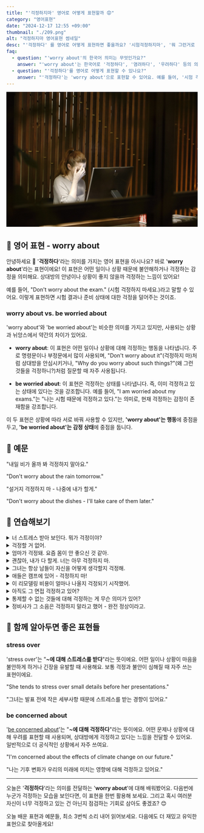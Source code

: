 ```yaml
---
title: "'걱정하지마' 영어로 어떻게 표현할까 😟"
category: "영어표현"
date: "2024-12-17 12:55 +09:00"
thumbnail: "./209.png"
alt: "걱정하지마 영어표현 썸네일"
desc: "'걱정하다' 를 영어로 어떻게 표현하면 좋을까요? '시험걱정하지마', '뭐 그런거로 걱정해?' 등을 영어로 표현하는 법을 배워봅시다. 다양한 예문을 통해서 연습하고 본인의 표현으로 만들어 보세요."
faq:
  - question: "'worry about'의 한국어 의미는 무엇인가요?"
    answer: "'worry about'는 한국어로 '걱정하다', '염려하다', '우려하다' 등의 의미로 해석될 수 있어요."
  - question: "'걱정하다'를 영어로 어떻게 표현할 수 있나요?"
    answer: "'걱정하다'는 'worry about'으로 표현할 수 있어요. 예를 들어, '시험 걱정하지 마'는 'Don't worry about the exam'으로, '그 일은 내가 걱정할게'는 'I'll worry about that'으로 말할 수 있어요."
---
```


![모니터 앞에서 걱정하는 여성](./209-1.jpg)

## 🌟 영어 표현 - worry about

안녕하세요 👋 '**걱정하다**'라는 의미를 가지는 영어 표현을 아시나요? 바로 '**worry about**'라는 표현이에요! 이 표현은 어떤 일이나 상황 때문에 불안해하거나 걱정하는 감정을 의미해요. 상대방의 안녕이나 상황이 좋지 않을까 걱정하는 느낌이 있어요!

예를 들어, "Don't worry about the exam." (시험 걱정하지 마세요.)라고 말할 수 있어요. 이렇게 표현하면 시험 결과나 준비 상태에 대한 걱정을 덜어주는 것이죠.

<ins class="adsbygoogle"
     style="display:block"
     data-ad-client="ca-pub-1465612013356152"
     data-ad-slot="2106896038"
     data-ad-format="auto"
     data-full-width-responsive="true"></ins>

<script>
     (adsbygoogle = window.adsbygoogle || []).push({});
</script>

### worry about vs. be worried about

'worry about'와 'be worried about'는 비슷한 의미를 가지고 있지만, 사용되는 상황과 뉘앙스에서 약간의 차이가 있어요.

- **worry about**: 이 표현은 어떤 일이나 상황에 대해 걱정하는 행동을 나타냅니다. 주로 명령문이나 부정문에서 많이 사용되며, "Don't worry about it"(걱정하지 마)처럼 상대방을 안심시키거나, "Why do you worry about such things?"(왜 그런 것들을 걱정하니?)처럼 질문할 때 자주 사용됩니다.

- **be worried about**: 이 표현은 걱정하는 상태를 나타냅니다. 즉, 이미 걱정하고 있는 상태에 있다는 것을 강조합니다. 예를 들어, "I am worried about my exams."는 "나는 시험 때문에 걱정하고 있다."는 의미로, 현재 걱정하는 감정이 존재함을 강조합니다.

이 두 표현은 상황에 따라 서로 바꿔 사용할 수 있지만, **'worry about'는 행동**에 중점을 두고, **'be worried about'는 감정 상태**에 중점을 둡니다.

## 📖 예문

"내일 비가 올까 봐 걱정하지 말아요."

"Don't worry about the rain tomorrow."

"설거지 걱정하지 마 - 나중에 내가 할게."

"Don't worry about the dishes - I'll take care of them later."

## 💬 연습해보기

<details>
<summary>너 스트레스 받아 보인다. 뭐가 걱정이야?</summary>
<span>You look stressed. What are you worrying about?</span>
</details>

<details>
<summary>걱정할 거 없어.</summary>
<span>There's nothing to worry about.</span>
</details>

<details>
<summary>엄마가 걱정돼. 요즘 몸이 안 좋으신 것 같아.</summary>
<span>I'm worried about my mom. She hasn't been feeling well lately.</span>
</details>

<details>
<summary>괜찮아, 내가 다 할게. 너는 아무 걱정하지 마.</summary>
<span>Hey, I got this. You don't need to worry about a thing.</span>
</details>

<details>
<summary>그녀는 항상 남들이 자신을 어떻게 생각할지 걱정해.</summary>
<span>She's always worrying about what others think of her.</span>
</details>

<details>
<summary>애들은 캠프에 있어 - 걱정하지 마!</summary>
<span>The kids are at camp - stop worrying about them!</span>
</details>

<details>
<summary>이 리모델링 비용이 얼마나 나올지 걱정되기 시작했어.</summary>
<span>I'm starting to worry about how much this renovation is going to cost.</span>
</details>

<details>
<summary>아직도 그 면접 걱정하고 있어?</summary>
<span>Are you still worrying about that job interview?</span>
</details>

<details>
<summary>통제할 수 없는 것들에 대해 걱정하는 게 무슨 의미가 있어?</summary>
<span>What's the point in worrying about things you can't control?</span>
</details>

<details>
<summary>정비사가 그 소음은 걱정하지 말라고 했어 - 완전 정상이라고.</summary>
<span>The mechanic said not to worry about that noise - it's totally normal.</span>
</details>

## 🤝 함께 알아두면 좋은 표현들

### stress over

'stress over'는 "**~에 대해 스트레스를 받다**"라는 뜻이에요. 어떤 일이나 상황이 마음을 불안하게 하거나 긴장을 유발할 때 사용해요. 보통 걱정과 불안이 심해질 때 자주 쓰는 표현이에요.

"She tends to stress over small details before her presentations."

"그녀는 발표 전에 작은 세부사항 때문에 스트레스를 받는 경향이 있어요."

### be concerned about

'[be concerned about](/blog/고민이-많아-영어표현/)'는 "**~에 대해 걱정하다**"라는 뜻이에요. 어떤 문제나 상황에 대해 우려를 표현할 때 사용되며, 상대방에게 걱정하고 있다는 느낌을 전달할 수 있어요. 일반적으로 더 공식적인 상황에서 자주 쓰여요.

"I'm concerned about the effects of climate change on our future."

"나는 기후 변화가 우리의 미래에 미치는 영향에 대해 걱정하고 있어요."

---

오늘은 '**걱정하다**'라는 의미를 전달하는 '**worry about**'에 대해 배워봤어요. 다음번에 누군가 걱정하는 모습을 보인다면, 이 표현을 한번 활용해 보세요. 그리고 혹시 여러분 자신이 너무 걱정하고 있는 건 아닌지 점검하는 기회로 삼아도 좋겠죠? 😊

오늘 배운 표현과 예문들, 최소 3번씩 소리 내어 읽어보세요. 다음에도 더 재밌고 유익한 표현으로 찾아올게요!
